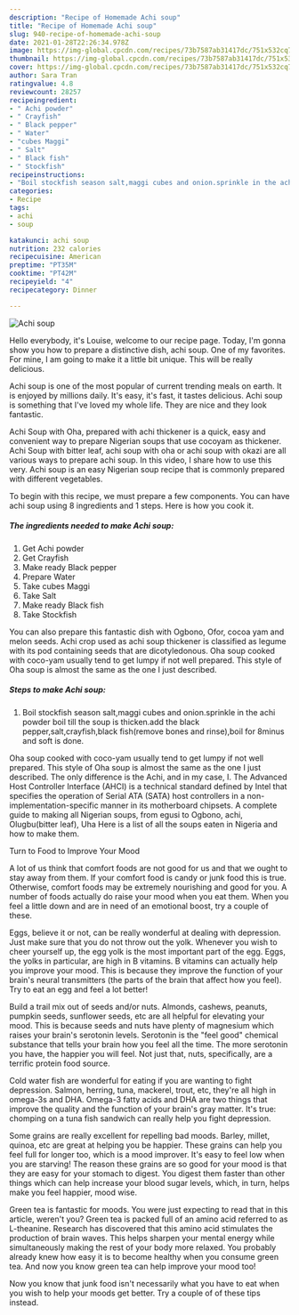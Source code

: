 ```yaml
---
description: "Recipe of Homemade Achi soup"
title: "Recipe of Homemade Achi soup"
slug: 940-recipe-of-homemade-achi-soup
date: 2021-01-28T22:26:34.978Z
image: https://img-global.cpcdn.com/recipes/73b7587ab31417dc/751x532cq70/achi-soup-recipe-main-photo.jpg
thumbnail: https://img-global.cpcdn.com/recipes/73b7587ab31417dc/751x532cq70/achi-soup-recipe-main-photo.jpg
cover: https://img-global.cpcdn.com/recipes/73b7587ab31417dc/751x532cq70/achi-soup-recipe-main-photo.jpg
author: Sara Tran
ratingvalue: 4.8
reviewcount: 28257
recipeingredient:
- " Achi powder"
- " Crayfish"
- " Black pepper"
- " Water"
- "cubes Maggi"
- " Salt"
- " Black fish"
- " Stockfish"
recipeinstructions:
- "Boil stockfish season salt,maggi cubes and onion.sprinkle in the achi powder boil till the soup is thicken.add the black pepper,salt,crayfish,black fish(remove bones and rinse),boil for 8minus and soft is done."
categories:
- Recipe
tags:
- achi
- soup

katakunci: achi soup 
nutrition: 232 calories
recipecuisine: American
preptime: "PT35M"
cooktime: "PT42M"
recipeyield: "4"
recipecategory: Dinner

---
```



![Achi soup](https://img-global.cpcdn.com/recipes/73b7587ab31417dc/751x532cq70/achi-soup-recipe-main-photo.jpg)

Hello everybody, it's Louise, welcome to our recipe page. Today, I'm gonna show you how to prepare a distinctive dish, achi soup. One of my favorites. For mine, I am going to make it a little bit unique. This will be really delicious.

Achi soup is one of the most popular of current trending meals on earth. It is enjoyed by millions daily. It's easy, it's fast, it tastes delicious. Achi soup is something that I've loved my whole life. They are nice and they look fantastic.

Achi Soup with Oha, prepared with achi thickener is a quick, easy and convenient way to prepare Nigerian soups that use cocoyam as thickener. Achi Soup with bitter leaf, achi soup with oha or achi soup with okazi are all various ways to prepare achi soup. In this video, I share how to use this very. Achi soup is an easy Nigerian soup recipe that is commonly prepared with different vegetables.


To begin with this recipe, we must prepare a few components. You can have achi soup using 8 ingredients and 1 steps. Here is how you cook it.

<!--inarticleads1-->

##### The ingredients needed to make Achi soup:

1. Get  Achi powder
1. Get  Crayfish
1. Make ready  Black pepper
1. Prepare  Water
1. Take cubes Maggi
1. Take  Salt
1. Make ready  Black fish
1. Take  Stockfish


You can also prepare this fantastic dish with Ogbono, Ofor, cocoa yam and melon seeds. Achi crop used as achi soup thickener is classified as legume with its pod containing seeds that are dicotyledonous. Oha soup cooked with coco-yam usually tend to get lumpy if not well prepared. This style of Oha soup is almost the same as the one I just described. 

<!--inarticleads2-->

##### Steps to make Achi soup:

1. Boil stockfish season salt,maggi cubes and onion.sprinkle in the achi powder boil till the soup is thicken.add the black pepper,salt,crayfish,black fish(remove bones and rinse),boil for 8minus and soft is done.


Oha soup cooked with coco-yam usually tend to get lumpy if not well prepared. This style of Oha soup is almost the same as the one I just described. The only difference is the Achi, and in my case, I. The Advanced Host Controller Interface (AHCI) is a technical standard defined by Intel that specifies the operation of Serial ATA (SATA) host controllers in a non-implementation-specific manner in its motherboard chipsets. A complete guide to making all Nigerian soups, from egusi to Ogbono, achi, Olugbu(bitter leaf), Uha Here is a list of all the soups eaten in Nigeria and how to make them. 

Turn to Food to Improve Your Mood


A lot of us think that comfort foods are not good for us and that we ought to stay away from them. If your comfort food is candy or junk food this is true. Otherwise, comfort foods may be extremely nourishing and good for you. A number of foods actually do raise your mood when you eat them. When you feel a little down and are in need of an emotional boost, try a couple of these.

Eggs, believe it or not, can be really wonderful at dealing with depression. Just make sure that you do not throw out the yolk. Whenever you wish to cheer yourself up, the egg yolk is the most important part of the egg. Eggs, the yolks in particular, are high in B vitamins. B vitamins can actually help you improve your mood. This is because they improve the function of your brain's neural transmitters (the parts of the brain that affect how you feel). Try to eat an egg and feel a lot better!

Build a trail mix out of seeds and/or nuts. Almonds, cashews, peanuts, pumpkin seeds, sunflower seeds, etc are all helpful for elevating your mood. This is because seeds and nuts have plenty of magnesium which raises your brain's serotonin levels. Serotonin is the "feel good" chemical substance that tells your brain how you feel all the time. The more serotonin you have, the happier you will feel. Not just that, nuts, specifically, are a terrific protein food source.

Cold water fish are wonderful for eating if you are wanting to fight depression. Salmon, herring, tuna, mackerel, trout, etc, they're all high in omega-3s and DHA. Omega-3 fatty acids and DHA are two things that improve the quality and the function of your brain's gray matter. It's true: chomping on a tuna fish sandwich can really help you fight depression. 

Some grains are really excellent for repelling bad moods. Barley, millet, quinoa, etc are great at helping you be happier. These grains can help you feel full for longer too, which is a mood improver. It's easy to feel low when you are starving! The reason these grains are so good for your mood is that they are easy for your stomach to digest. You digest them faster than other things which can help increase your blood sugar levels, which, in turn, helps make you feel happier, mood wise.

Green tea is fantastic for moods. You were just expecting to read that in this article, weren't you? Green tea is packed full of an amino acid referred to as L-theanine. Research has discovered that this amino acid stimulates the production of brain waves. This helps sharpen your mental energy while simultaneously making the rest of your body more relaxed. You probably already knew how easy it is to become healthy when you consume green tea. And now you know green tea can help improve your mood too!

Now you know that junk food isn't necessarily what you have to eat when you wish to help your moods get better. Try  a  couple of  of  these  tips  instead.

